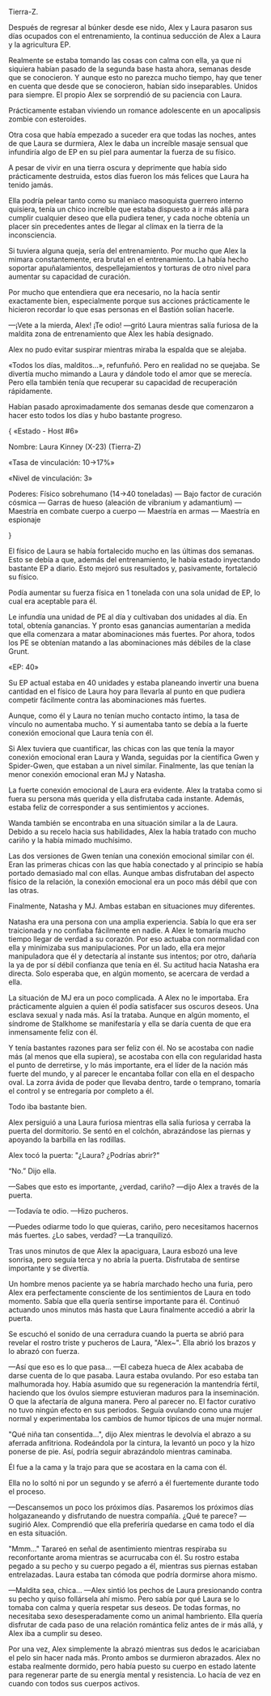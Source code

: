 
Tierra-Z.

Después de regresar al búnker desde ese nido, Alex y Laura pasaron sus días ocupados con el entrenamiento, la continua seducción de Alex a Laura y la agricultura EP.

Realmente se estaba tomando las cosas con calma con ella, ya que ni siquiera habían pasado de la segunda base hasta ahora, semanas desde que se conocieron. Y aunque esto no parezca mucho tiempo, hay que tener en cuenta que desde que se conocieron, habían sido inseparables. Unidos para siempre. El propio Alex se sorprendió de su paciencia con Laura.

Prácticamente estaban viviendo un romance adolescente en un apocalipsis zombie con esteroides.

Otra cosa que había empezado a suceder era que todas las noches, antes de que Laura se durmiera, Alex le daba un increíble masaje sensual que infundiría algo de EP en su piel para aumentar la fuerza de su físico.

A pesar de vivir en una tierra oscura y deprimente que había sido prácticamente destruida, estos días fueron los más felices que Laura ha tenido jamás.

Ella podría pelear tanto como su maniaco masoquista guerrero interno quisiera, tenía un chico increíble que estaba dispuesto a ir más allá para cumplir cualquier deseo que ella pudiera tener, y cada noche obtenía un placer sin precedentes antes de llegar al clímax en la tierra de la inconsciencia.

Si tuviera alguna queja, sería del entrenamiento. Por mucho que Alex la mimara constantemente, era brutal en el entrenamiento. La había hecho soportar apuñalamientos, despellejamientos y torturas de otro nivel para aumentar su capacidad de curación.

Por mucho que entendiera que era necesario, no la hacía sentir exactamente bien, especialmente porque sus acciones prácticamente le hicieron recordar lo que esas personas en el Bastión solían hacerle.

—¡Vete a la mierda, Alex! ¡Te odio! —gritó Laura mientras salía furiosa de la maldita zona de entrenamiento que Alex les había designado.

Alex no pudo evitar suspirar mientras miraba la espalda que se alejaba.

«Todos los días, malditos…», refunfuñó. Pero en realidad no se quejaba. Se divertía mucho mimando a Laura y dándole todo el amor que se merecía. Pero ella también tenía que recuperar su capacidad de recuperación rápidamente.

Habían pasado aproximadamente dos semanas desde que comenzaron a hacer esto todos los días y hubo bastante progreso.

{ «Estado - Host #6»

Nombre: Laura Kinney (X-23) (Tierra-Z)

«Tasa de vinculación: 10->17%»

«Nivel de vinculación: 3»

Poderes: Físico sobrehumano (14->40 toneladas) — Bajo factor de curación cósmica — Garras de hueso (aleación de vibranium y adamantium) — Maestría en combate cuerpo a cuerpo — Maestría en armas — Maestría en espionaje

}

El físico de Laura se había fortalecido mucho en las últimas dos semanas. Esto se debía a que, además del entrenamiento, le había estado inyectando bastante EP a diario. Esto mejoró sus resultados y, pasivamente, fortaleció su físico.

Podía aumentar su fuerza física en 1 tonelada con una sola unidad de EP, lo cual era aceptable para él.

Le infundía una unidad de PE al día y cultivaban dos unidades al día. En total, obtenía ganancias. Y pronto esas ganancias aumentarían a medida que ella comenzara a matar abominaciones más fuertes. Por ahora, todos los PE se obtenían matando a las abominaciones más débiles de la clase Grunt.

«EP: 40»

Su EP actual estaba en 40 unidades y estaba planeando invertir una buena cantidad en el físico de Laura hoy para llevarla al punto en que pudiera competir fácilmente contra las abominaciones más fuertes.

Aunque, como él y Laura no tenían mucho contacto íntimo, la tasa de vínculo no aumentaba mucho. Y si aumentaba tanto se debía a la fuerte conexión emocional que Laura tenía con él.

Si Alex tuviera que cuantificar, las chicas con las que tenía la mayor conexión emocional eran Laura y Wanda, seguidas por la científica Gwen y Spider-Gwen, que estaban a un nivel similar. Finalmente, las que tenían la menor conexión emocional eran MJ y Natasha.

La fuerte conexión emocional de Laura era evidente. Alex la trataba como si fuera su persona más querida y ella disfrutaba cada instante. Además, estaba feliz de corresponder a sus sentimientos y acciones.

Wanda también se encontraba en una situación similar a la de Laura. Debido a su recelo hacia sus habilidades, Alex la había tratado con mucho cariño y la había mimado muchísimo.

Las dos versiones de Gwen tenían una conexión emocional similar con él. Eran las primeras chicas con las que había conectado y al principio se había portado demasiado mal con ellas. Aunque ambas disfrutaban del aspecto físico de la relación, la conexión emocional era un poco más débil que con las otras.

Finalmente, Natasha y MJ. Ambas estaban en situaciones muy diferentes. 

Natasha era una persona con una amplia experiencia. Sabía lo que era ser traicionada y no confiaba fácilmente en nadie. A Alex le tomaría mucho tiempo llegar de verdad a su corazón. Por eso actuaba con normalidad con ella y minimizaba sus manipulaciones. Por un lado, ella era mejor manipuladora que él y detectaría al instante sus intentos; por otro, dañaría la ya de por sí débil confianza que tenía en él. Su actitud hacia Natasha era directa. Solo esperaba que, en algún momento, se acercara de verdad a ella.

La situación de MJ era un poco complicada. A Alex no le importaba. Era prácticamente alguien a quien él podía satisfacer sus oscuros deseos. Una esclava sexual y nada más. Así la trataba. Aunque en algún momento, el síndrome de Stalkhome se manifestaría y ella se daría cuenta de que era inmensamente feliz con él. 

Y tenía bastantes razones para ser feliz con él. No se acostaba con nadie más (al menos que ella supiera), se acostaba con ella con regularidad hasta el punto de derretirse, y lo más importante, era el líder de la nación más fuerte del mundo, y al parecer le encantaba follar con ella en el despacho oval. La zorra ávida de poder que llevaba dentro, tarde o temprano, tomaría el control y se entregaría por completo a él.

Todo iba bastante bien.

Alex persiguió a una Laura furiosa mientras ella salía furiosa y cerraba la puerta del dormitorio. Se sentó en el colchón, abrazándose las piernas y apoyando la barbilla en las rodillas.

Alex tocó la puerta: "¿Laura? ¿Podrías abrir?" 

“No.” Dijo ella.

—Sabes que esto es importante, ¿verdad, cariño? —dijo Alex a través de la puerta.

—Todavía te odio. —Hizo pucheros.

—Puedes odiarme todo lo que quieras, cariño, pero necesitamos hacernos más fuertes. ¿Lo sabes, verdad? —La tranquilizó.

Tras unos minutos de que Alex la apaciguara, Laura esbozó una leve sonrisa, pero seguía terca y no abría la puerta. Disfrutaba de sentirse importante y se divertía.

Un hombre menos paciente ya se habría marchado hecho una furia, pero Alex era perfectamente consciente de los sentimientos de Laura en todo momento. Sabía que ella quería sentirse importante para él. Continuó actuando unos minutos más hasta que Laura finalmente accedió a abrir la puerta.

Se escuchó el sonido de una cerradura cuando la puerta se abrió para revelar el rostro triste y pucheros de Laura, "Alex~". Ella abrió los brazos y lo abrazó con fuerza.

—Así que eso es lo que pasa... —El cabeza hueca de Alex acababa de darse cuenta de lo que pasaba. Laura estaba ovulando. Por eso estaba tan malhumorada hoy. Había asumido que su regeneración la mantendría fértil, haciendo que los óvulos siempre estuvieran maduros para la inseminación. O que la afectaría de alguna manera. Pero al parecer no. El factor curativo no tuvo ningún efecto en sus periodos. Seguía ovulando como una mujer normal y experimentaba los cambios de humor típicos de una mujer normal.

"Qué niña tan consentida...", dijo Alex mientras le devolvía el abrazo a su aferrada anfitriona. Rodeándola por la cintura, la levantó un poco y la hizo ponerse de pie. Así, podría seguir abrazándolo mientras caminaba.

Él fue a la cama y la trajo para que se acostara en la cama con él.

Ella no lo soltó ni por un segundo y se aferró a él fuertemente durante todo el proceso.

—Descansemos un poco los próximos días. Pasaremos los próximos días holgazaneando y disfrutando de nuestra compañía. ¿Qué te parece? —sugirió Alex. Comprendió que ella preferiría quedarse en cama todo el día en esta situación.

"Mmm..." Tarareó en señal de asentimiento mientras respiraba su reconfortante aroma mientras se acurrucaba con él. Su rostro estaba pegado a su pecho y su cuerpo pegado a él, mientras sus piernas estaban entrelazadas. Laura estaba tan cómoda que podría dormirse ahora mismo.

—Maldita sea, chica… —Alex sintió los pechos de Laura presionando contra su pecho y quiso follársela ahí mismo. Pero sabía por qué Laura se lo tomaba con calma y quería respetar sus deseos. De todas formas, no necesitaba sexo desesperadamente como un animal hambriento. Ella quería disfrutar de cada paso de una relación romántica feliz antes de ir más allá, y Alex iba a cumplir su deseo.

Por una vez, Alex simplemente la abrazó mientras sus dedos le acariciaban el pelo sin hacer nada más. Pronto ambos se durmieron abrazados. Alex no estaba realmente dormido, pero había puesto su cuerpo en estado latente para regenerar parte de su energía mental y resistencia. Lo hacía de vez en cuando con todos sus cuerpos activos.
